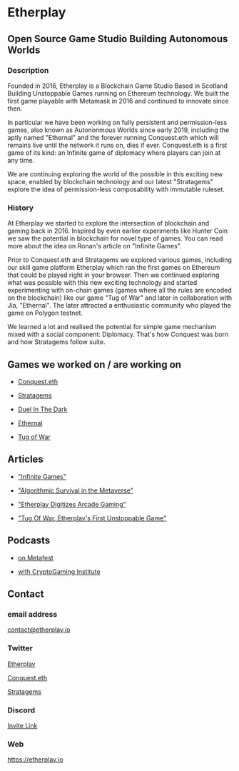 # Etherplay

## Open Source Game Studio Building Autonomous Worlds


### Description

Founded in 2016, Etherplay is a Blockchain Game Studio Based in Scotland Building Unstoppable Games running on Ethereum technology. We built the first game playable with Metamask in 2016 and continued to innovate since then.

In particular we have been working on fully persistent and permission-less games, also known as Autononmous Worlds since early 2019, including the aptly named "Ethernal" and the forever running Conquest.eth which will remains live until the network it runs on, dies if ever. Conquest.eth is a first game of its kind: an Infinite game of diplomacy where players can join at any time.

We are continuing exploring the world of the possible in this exciting new space, enabled by blockchain technology and our latest "Stratagems" explore the idea of permission-less composability with immutable ruleset.

### History

At Etherplay we started to explore the intersection of blockchain and gaming back in 2016. Inspired by even earlier experiments like Hunter Coin we saw the potential in blockchain for novel type of games. You can read more about the idea on Ronan's article on "Infinite Games".

Prior to Conquest.eth and Stratagems we explored various games, including our skill game platform Etherplay which ran the first games on Ethereum that could be played right in your browser. Then we continued exploring what was possible with this new exciting technology and started experimenting with on-chain games (games where all the rules are encoded on the blockchain) like our game "Tug of War" and later in collaboration with Jia, "Ethernal". The later attracted a enthusiastic community who played the game on Polygon testnet.

We learned a lot and realised the potential for simple game mechanism mixed with a social component: Diplomacy. That's how Conquest was born and how Stratagems follow suite.

Games we worked on / are working on
-----------------------------------

-   [Conquest.eth](https://conquest.game)

-   [Stratagems](https://stratagems.world)

-   [Duel In The Dark](https://devfolio.co/projects/duel-in-the-dark-32c8)

-   [Ethernal](https://ethernal.land)

-   [Tug of War](https://etherplay.medium.com/our-first-unstoppable-game-tug-of-war-bb69c63a8734)

Articles
--------

-   ["Infinite Games"](https://ronan.eth.limo/blog/infinite-games)

-   ["Algorithmic Survival in the Metaverse"](https://dev.to/kompotkot/algorithmic-survival-in-the-metaverse-47jc)

-   ["Etherplay Digitizes Arcade Gaming"](https://crypto.news/etherplay-digitizes-arcade-gaming-with-ethereum/)

-   ["Tug Of War, Etherplay's First Unstoppable Game"](https://crypto.news/tug-war-etherplays-first-unstoppable-game/)

Podcasts
--------

-   [on Metafest](https://www.youtube.com/watch?v=3Hq9-mPbxxw)

-   [with CryptoGaming Institute](https://www.youtube.com/watch?v=mRzv9fRursY)

Contact
-------

### email address

<contact@etherplay.io>

### Twitter

[Etherplay](https://twitter.com/etherplay)

[Conquest.eth](https://twitter.com/conquest_eth)

[Stratagems](https://twitter.com/stratagems_eth)

### Discord

[Invite Link](https://discord.gg/Qb4gr2ekfr)

### Web

<https://etherplay.io>
